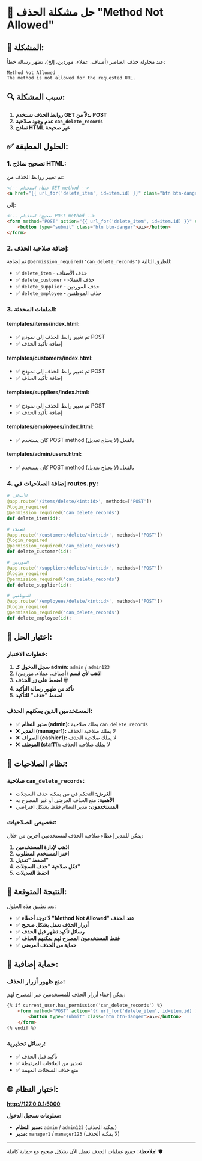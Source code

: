 # 🔧 حل مشكلة الحذف "Method Not Allowed"

## 🚨 المشكلة:
عند محاولة حذف العناصر (أصناف، عملاء، موردين، إلخ)، تظهر رسالة خطأ:
```
Method Not Allowed
The method is not allowed for the requested URL.
```

## 🔍 سبب المشكلة:
1. **روابط الحذف تستخدم GET بدلاً من POST**
2. **عدم وجود صلاحية `can_delete_records`**
3. **نماذج HTML غير صحيحة**

## ✅ الحلول المطبقة:

### 1. تصحيح نماذج HTML:
تم تغيير روابط الحذف من:
```html
<!-- خطأ: استخدام GET method -->
<a href="{{ url_for('delete_item', id=item.id) }}" class="btn btn-danger">حذف</a>
```

إلى:
```html
<!-- صحيح: استخدام POST method -->
<form method="POST" action="{{ url_for('delete_item', id=item.id) }}" style="display: inline;">
    <button type="submit" class="btn btn-danger">حذف</button>
</form>
```

### 2. إضافة صلاحية الحذف:
تم إضافة `@permission_required('can_delete_records')` للطرق التالية:
- ✅ `delete_item` - حذف الأصناف
- ✅ `delete_customer` - حذف العملاء  
- ✅ `delete_supplier` - حذف الموردين
- ✅ `delete_employee` - حذف الموظفين

### 3. الملفات المحدثة:

#### **templates/items/index.html:**
- ✅ تم تغيير رابط الحذف إلى نموذج POST
- ✅ إضافة تأكيد الحذف

#### **templates/customers/index.html:**
- ✅ تم تغيير رابط الحذف إلى نموذج POST
- ✅ إضافة تأكيد الحذف

#### **templates/suppliers/index.html:**
- ✅ تم تغيير رابط الحذف إلى نموذج POST
- ✅ إضافة تأكيد الحذف

#### **templates/employees/index.html:**
- ✅ كان يستخدم POST method بالفعل (لا يحتاج تعديل)

#### **templates/admin/users.html:**
- ✅ كان يستخدم POST method بالفعل (لا يحتاج تعديل)

### 4. إضافة الصلاحيات في routes.py:
```python
# الأصناف
@app.route('/items/delete/<int:id>', methods=['POST'])
@login_required
@permission_required('can_delete_records')
def delete_item(id):

# العملاء
@app.route('/customers/delete/<int:id>', methods=['POST'])
@login_required
@permission_required('can_delete_records')
def delete_customer(id):

# الموردين
@app.route('/suppliers/delete/<int:id>', methods=['POST'])
@login_required
@permission_required('can_delete_records')
def delete_supplier(id):

# الموظفين
@app.route('/employees/delete/<int:id>', methods=['POST'])
@login_required
@permission_required('can_delete_records')
def delete_employee(id):
```

## 🧪 اختبار الحل:

### خطوات الاختبار:
1. **سجل الدخول كـ admin:** `admin` / `admin123`
2. **اذهب لأي قسم** (أصناف، عملاء، موردين)
3. **اضغط على زر الحذف** 🗑️
4. **تأكد من ظهور رسالة التأكيد**
5. **اضغط "حذف" للتأكيد**

### المستخدمين الذين يمكنهم الحذف:
- ✅ **مدير النظام (admin):** يملك صلاحية `can_delete_records`
- ❌ **المدير (manager1):** لا يملك صلاحية الحذف
- ❌ **الصراف (cashier1):** لا يملك صلاحية الحذف
- ❌ **الموظف (staff1):** لا يملك صلاحية الحذف

## 🔐 نظام الصلاحيات:

### صلاحية `can_delete_records`:
- **الغرض:** التحكم في من يمكنه حذف السجلات
- **الأهمية:** منع الحذف العرضي أو غير المصرح به
- **المستخدمون:** مدير النظام فقط بشكل افتراضي

### تخصيص الصلاحيات:
يمكن للمدير إعطاء صلاحية الحذف لمستخدمين آخرين من خلال:
1. **اذهب لإدارة المستخدمين**
2. **اختر المستخدم المطلوب**
3. **اضغط "تعديل"**
4. **فعّل صلاحية "حذف السجلات"**
5. **احفظ التعديلات**

## 🎯 النتيجة المتوقعة:

بعد تطبيق هذه الحلول:
- ✅ **لا توجد أخطاء "Method Not Allowed" عند الحذف**
- ✅ **أزرار الحذف تعمل بشكل صحيح**
- ✅ **رسائل تأكيد تظهر قبل الحذف**
- ✅ **فقط المستخدمون المصرح لهم يمكنهم الحذف**
- ✅ **حماية من الحذف العرضي**

## 🚫 حماية إضافية:

### منع ظهور أزرار الحذف:
يمكن إخفاء أزرار الحذف للمستخدمين غير المصرح لهم:
```html
{% if current_user.has_permission('can_delete_records') %}
    <form method="POST" action="{{ url_for('delete_item', id=item.id) }}" style="display: inline;">
        <button type="submit" class="btn btn-danger">حذف</button>
    </form>
{% endif %}
```

### رسائل تحذيرية:
- ✅ تأكيد قبل الحذف
- ✅ تحذير من العلاقات المرتبطة
- ✅ منع حذف السجلات المهمة

## 🌐 اختبار النظام:
**http://127.0.0.1:5000**

**معلومات تسجيل الدخول:**
- **مدير النظام:** `admin` / `admin123` (يمكنه الحذف)
- **مدير:** `manager1` / `manager123` (لا يمكنه الحذف)

---

**ملاحظة:** جميع عمليات الحذف تعمل الآن بشكل صحيح مع حماية كاملة! 🛡️
